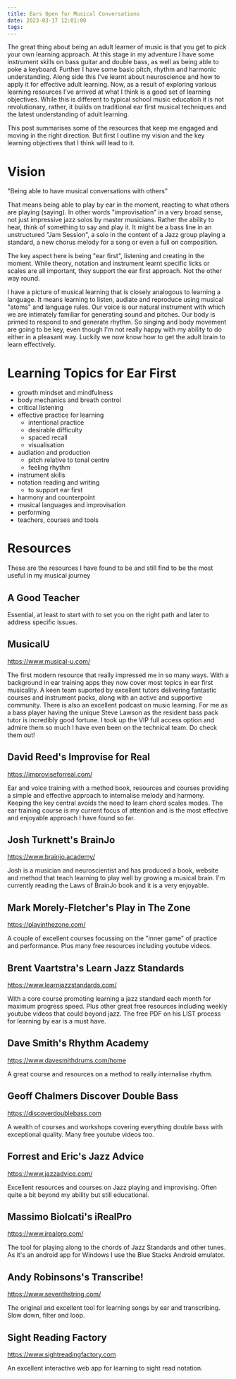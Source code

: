 ```yaml
---
title: Ears Open for Musical Conversations
date: 2023-03-17 12:01:00
tags:
---
```


The great thing about being an adult learner of music is that you get to pick your own learning approach. At this stage in my adventure I have some instrument skills on bass guitar and double bass, as well as being able to poke a keyboard. Further I have some basic pitch, rhythm and harmonic understanding. Along side this I've learnt about neuroscience and how to apply it for effective adult learning. Now, as a result of exploring various learning resources I've arrived at what I think is a good set of learning objectives. While this is different to typical school music education it is not revolutionary, rather, it builds on traditional ear first musical techniques and the latest understanding of adult learning. 

This post summarises some of the resources that keep me engaged and moving in the right direction. But first I outline my vision and the key learning objectives that I think will lead to it.

# Vision

  "Being able to have musical conversations with others"

That means being able to play by ear in the moment, reacting to what others are playing (saying). In other words "improvisation" in a very broad sense, not just impressive jazz solos by master musicians. Rather the ability to hear, think of something to say and play it. It might be a bass line in an unstructured "Jam Session", a solo in the content of a Jazz group playing a standard, a new chorus melody for a song or even a full on composition.

The key aspect here is being "ear first", listening and creating in the moment. While theory, notation and instrument learnt specific licks or scales are all important, they support the ear first approach. Not the other way round. 

I have a picture of musical learning that is closely analogous to learning a language. It means learning to listen, audiate and reproduce using musical "atoms" and language rules. Our voice is our natural instrument with which we are intimately familiar for generating sound and pitches. Our body is primed to respond to and generate rhythm. So singing and body movement are going to be key, even though I'm not really happy with my ability to do either in a pleasant way. Luckily we now know how to get the adult brain to learn effectively. 

# Learning Topics for Ear First

- growth mindset and mindfulness
- body mechanics and breath control
- critical listening
- effective practice for learning
    - intentional practice
    - desirable difficulty
    - spaced recall
    - visualisation
- audiation and production
  - pitch relative to tonal centre
  - feeling rhythm
- instrument skills
- notation reading and writing
  - to support ear first
- harmony and counterpoint
- musical languages and improvisation
- performing
- teachers, courses and tools

# Resources

These are the resources I have found to be and still find to be the most useful in my musical journey

## A Good Teacher

Essential, at least to start with to set you on the right path and later to address specific issues.

## MusicalU

https://www.musical-u.com/

The first modern resource that really impressed me in so many ways. With a background in ear training apps they now cover most topics in ear first musicality. A keen team suported by excellent tutors delivering fantastic courses and instrument packs, along with an active and supportive community. There is also an excellent podcast on music learning. For me as a bass player having the unique Steve Lawson as the resident bass pack tutor is incredibly good fortune. I took up the VIP full access option and admire them so much I have even been on the technical team. Do check them out!

## David Reed's Improvise for Real

https://improviseforreal.com/

Ear and voice training with a method book, resources and courses providing a simple and effective approach to internalise melody and harmony. Keeping the key central avoids the need to learn chord scales modes. The ear training course is my current focus of attention and is the most effective and enjoyable approach I have found so far.

## Josh Turknett's BrainJo

https://www.brainjo.academy/

Josh is a musician and neuroscientist and has produced a book, website and method that teach learning to play well by growing a musical brain. I'm currently reading the Laws of BrainJo book and it is a very enjoyable. 

## Mark Morely-Fletcher's Play in The Zone

https://playinthezone.com/

A couple of excellent courses focussing on the "inner game" of practice and performance. Plus many free resources including youtube videos.

## Brent Vaartstra's Learn Jazz Standards

https://www.learnjazzstandards.com/

With a core course promoting learning a jazz standard each month for maximum progress speed. Plus other great free resources including weekly youtube videos that could beyond jazz. The free PDF on his LIST process for learning by ear is a must have. 

## Dave Smith's Rhythm Academy

https://www.davesmithdrums.com/home

A great course and resources on a method to really internalise rhythm.

## Geoff Chalmers Discover Double Bass

https://discoverdoublebass.com

A wealth of courses and workshops covering everything double bass with exceptional quality. Many free youtube videos too.

## Forrest and Eric's Jazz Advice

https://www.jazzadvice.com/

Excellent resources and courses on Jazz playing and improvising. Often quite a bit beyond my ability but still educational.

## Massimo Biolcati's iRealPro

https://www.irealpro.com/

The tool for playing along to the chords of Jazz Standards and other tunes. As it's an android app for Windows I use the Blue Stacks Android emulator.

## Andy Robinsons's Transcribe!

https://www.seventhstring.com/

The original and excellent tool for learning songs by ear and transcribing. Slow down, filter and loop.

## Sight Reading Factory

https://www.sightreadingfactory.com

An excellent interactive web app for learning to sight read notation.

